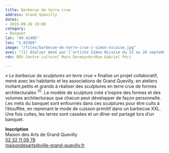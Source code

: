 ```yaml
---
title: Barbecue de terre crue
address: Grand Quevilly
dates:
- 2019-09-28 19:00
category:
- Banquet
lat: "49.41405"
lon: "1.03369"
image: "/files/barbecue-de-terre-crue-c-simon-nicaise.jpg"
avec: "(1) Atelier mené par l’artiste Simon Nicaise du 23 au 26 septembre."
rdv: RDV Centre culturel Marx Dormoy<br>Rue Gabriel Péri

---
```

_« Le barbecue de sculptures en terre crue »_ finalise un projet collaboratif, mené avec les habitants et les associations de Grand Quevilly, en ateliers invitant petits et grands à réaliser des sculptures en terre crue de formes architecturales <sup>(1)</sup>. Le modèle de sculpture créé s’inspire des formes et des volumes architecturaux que chacun peut développer de façon personnelle. Les mets du banquet sont enfournés dans ces sculptures pour être cuits à l’étouffée, en reprenant le mode de cuisson primitif dans un barbecue XXL. Une fois cuites, les terres sont cassées et un dîner est partagé lors d’un banquet.

**Inscription**  
Maison des Arts de Grand Quevilly  
[02 32 11 09 78](+33232110978)  
[maisondesarts@ville-grand-quevilly.fr](mailto:maisondesarts@ville-grand-quevilly.fr)